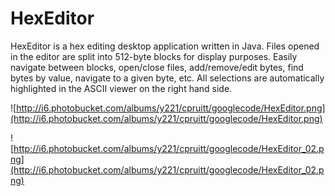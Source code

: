 # HexEditor #

HexEditor is a hex editing desktop application written in Java. Files opened in the editor are split into 512-byte blocks for display purposes. Easily navigate between blocks, open/close files, add/remove/edit bytes, find bytes by value, navigate to a given byte, etc. All selections are automatically highlighted in the ASCII viewer on the right hand side.

![http://i6.photobucket.com/albums/y221/cpruitt/googlecode/HexEditor.png](http://i6.photobucket.com/albums/y221/cpruitt/googlecode/HexEditor.png)

![http://i6.photobucket.com/albums/y221/cpruitt/googlecode/HexEditor_02.png](http://i6.photobucket.com/albums/y221/cpruitt/googlecode/HexEditor_02.png)